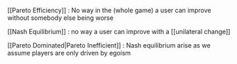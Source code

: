 [[Pareto Efficiency]] : 
No way in the (whole game) a user can improve without somebody else being worse

[[Nash Equilibrium]] : no way a user can improve with a [[unilateral change]]

[[Pareto Dominated|Pareto Inefficient]] : Nash equilibrium arise as we assume players are only driven by egoism 


